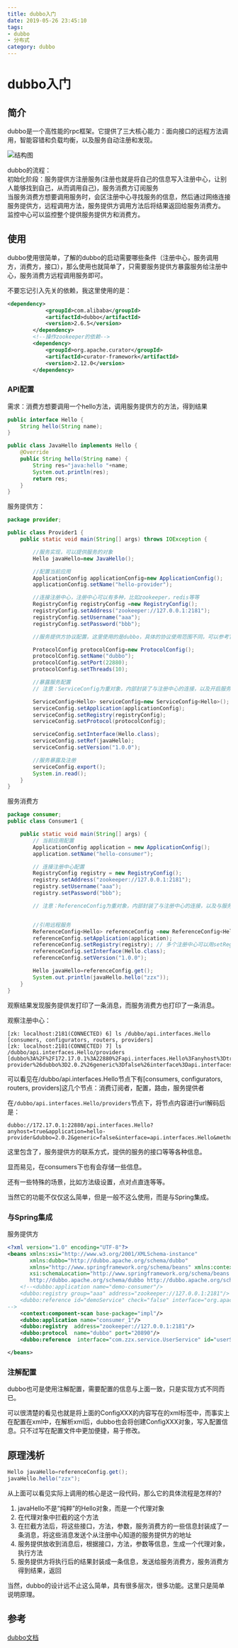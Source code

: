 ```yaml
---
title: dubbo入门
date: 2019-05-26 23:45:10
tags: 
- dubbo
- 分布式
category: dubbo
---
```


# dubbo入门

## 简介
dubbo是一个高性能的rpc框架。它提供了三大核心能力：面向接口的远程方法调用，智能容错和负载均衡，以及服务自动注册和发现。
<!--more-->

![结构图](/dubbo入门/dubbo.png)

dubbo的流程：  
初始化阶段：服务提供方注册服务(注册也就是将自己的信息写入注册中心，让别人能够找到自己，从而调用自己)，服务消费方订阅服务   
当服务消费方想要调用服务时，会区注册中心寻找服务的信息，然后通过网络连接服务提供方，远程调用方法，服务提供方调用方法后将结果返回给服务消费方。    
监控中心可以监控整个提供服务提供方和消费方。    

## 使用

dubbo使用很简单，了解的dubbo的启动需要哪些条件（注册中心，服务调用方，消费方，接口），那么使用也就简单了，只需要服务提供方暴露服务给注册中心，服务消费方远程调用服务即可。

不要忘记引入先关的依赖，我这里使用的是：  

```xml
<dependency>
            <groupId>com.alibaba</groupId>
            <artifactId>dubbo</artifactId>
            <version>2.6.5</version>
        </dependency>
        <!--操作zookeeper的依赖-->
        <dependency>
            <groupId>org.apache.curator</groupId>
            <artifactId>curator-framework</artifactId>
            <version>2.12.0</version>
        </dependency>
```

### API配置

需求：消费方想要调用一个hello方法，调用服务提供方的方法，得到结果   

```java
public interface Hello {
    String hello(String name);
}

public class JavaHello implements Hello {
    @Override
    public String hello(String name) {
        String res="java:hello "+name;
        System.out.println(res);
        return res;
    }
}

```

服务提供方：
```java
package provider;

public class Provider1 {
    public static void main(String[] args) throws IOException {

        //服务实现，可以提供服务的对象
        Hello javaHello=new JavaHello();

        //配置当前应用
        ApplicationConfig applicationConfig=new ApplicationConfig();
        applicationConfig.setName("hello-provider");

        //连接注册中心，注册中心可以有多种，比如zookeeper，redis等等
        RegistryConfig registryConfig =new RegistryConfig();
        registryConfig.setAddress("zookeeper://127.0.0.1:2181");
        registryConfig.setUsername("aaa");
        registryConfig.setPassword("bbb");

        //服务提供方协议配置，这里使用的是dubbo，具体的协议使用范围不同，可以参考官方文档

        ProtocolConfig protocolConfig=new ProtocolConfig();
        protocolConfig.setName("dubbo");
        protocolConfig.setPort(22880);
        protocolConfig.setThreads(10);

        //暴露服务配置
        // 注意：ServiceConfig为重对象，内部封装了与注册中心的连接，以及开启服务端口

        ServiceConfig<Hello> serviceConfig=new ServiceConfig<Hello>();
        serviceConfig.setApplication(applicationConfig);
        serviceConfig.setRegistry(registryConfig);
        serviceConfig.setProtocol(protocolConfig);

        serviceConfig.setInterface(Hello.class);
        serviceConfig.setRef(javaHello);
        serviceConfig.setVersion("1.0.0");

        //服务暴露及注册
        serviceConfig.export();
        System.in.read();
    }
}
```

服务消费方
```java
package consumer;
public class Consumer1 {

    public static void main(String[] args) {
        // 当前应用配置
        ApplicationConfig application = new ApplicationConfig();
        application.setName("hello-consumer");

        // 连接注册中心配置
        RegistryConfig registry = new RegistryConfig();
        registry.setAddress("zookeeper://127.0.0.1:2181");
        registry.setUsername("aaa");
        registry.setPassword("bbb");

        // 注意：ReferenceConfig为重对象，内部封装了与注册中心的连接，以及与服务提供方的连接


        //引用远程服务
        ReferenceConfig<Hello> referenceConfig =new ReferenceConfig<Hello>();
        referenceConfig.setApplication(application);
        referenceConfig.setRegistry(registry); // 多个注册中心可以用setRegistries()
        referenceConfig.setInterface(Hello.class);
        referenceConfig.setVersion("1.0.0");

        Hello javaHello=referenceConfig.get();
        System.out.println(javaHello.hello("zzx"));
    }
}

```

观察结果发现服务提供发打印了一条消息，而服务消费方也打印了一条消息。

观察注册中心：
```
[zk: localhost:2181(CONNECTED) 6] ls /dubbo/api.interfaces.Hello
[consumers, configurators, routers, providers]
[zk: localhost:2181(CONNECTED) 7] ls /dubbo/api.interfaces.Hello/providers
[dubbo%3A%2F%2F172.17.0.1%3A22880%2Fapi.interfaces.Hello%3Fanyhost%3Dtrue%26application%3Dhello-provider%26dubbo%3D2.0.2%26generic%3Dfalse%26interface%3Dapi.interfaces.Hello%26methods%3Dhello%26pid%3D23265%26revision%3D1.0.0%26side%3Dprovider%26threads%3D10%26timestamp%3D1558959362483%26version%3D1.0.0]

```
可以看见在/dubbo/api.interfaces.Hello节点下有[consumers, configurators, routers, providers]这几个节点：消费订阅者，配置，路由，服务提供者 

在`/dubbo/api.interfaces.Hello/providers`节点下，将节点内容进行url解码后是：    
```
dubbo://172.17.0.1:22880/api.interfaces.Hello?anyhost=true&application=hello-provider&dubbo=2.0.2&generic=false&interface=api.interfaces.Hello&methods=hello&pid=23265&revision=1.0.0&side=provider&threads=10&timestamp=1558959362483&version=1.0.0
```

这里包含了，服务提供方的联系方式，提供的服务的接口等等各种信息。

显而易见，在consumers下也有会存储一些信息。

还有一些特殊的场景，比如方法级设置，点对点直连等等。

当然它的功能不仅仅这么简单，但是一般不这么使用，而是与Spring集成。


### 与Spring集成

服务提供方
```xml
<?xml version="1.0" encoding="UTF-8"?>
<beans xmlns:xsi="http://www.w3.org/2001/XMLSchema-instance"
       xmlns:dubbo="http://dubbo.apache.org/schema/dubbo"
       xmlns="http://www.springframework.org/schema/beans" xmlns:context="http://www.springframework.org/schema/context"
       xsi:schemaLocation="http://www.springframework.org/schema/beans http://www.springframework.org/schema/beans/spring-beans.xsd
       http://dubbo.apache.org/schema/dubbo http://dubbo.apache.org/schema/dubbo/dubbo.xsd http://www.springframework.org/schema/context http://www.springframework.org/schema/context/spring-context.xsd">
    <!--<dubbo:application name="demo-consumer"/>
    <dubbo:registry group="aaa" address="zookeeper://127.0.0.1:2181"/>
    <dubbo:reference id="demoService" check="false" interface="org.apache.dubbo.samples.basic.api.DemoService"/>
-->
    <context:component-scan base-package="impl"/>
    <dubbo:application name="consumer_1"/>
    <dubbo:registry  address="zookeeper://127.0.0.1:2181"/>
    <dubbo:protocol  name="dubbo" port="20890"/>
    <dubbo:reference  interface="com.zzx.service.UserService" id="userService"/>

</beans>

```

### 注解配置
dubbo也可是使用注解配置，需要配置的信息与上面一致，只是实现方式不同而已。


可以很清楚的看见也就是将上面的ConfigXXX的内容写在的xml标签中，而事实上在配置在xml中，在解析xml后，dubbo也会将创建ConfigXXX对象，写入配置信息。只不过写在配置文件中更加便捷，易于修改。


## 原理浅析

```java
Hello javaHello=referenceConfig.get();
javaHello.hello("zzx");
```
从上面可以看见实际上调用的核心是这一段代码，那么它的具体流程是怎样的?

1. javaHello不是“纯粹”的Hello对象，而是一个代理对象
2. 在代理对象中拦截的这个方法
3. 在拦截方法后，将这些接口，方法，参数，服务消费方的一些信息封装成了一条消息，将这些消息发送个从注册中心知道的服务提供方的地址
4. 服务提供放收到消息后，根据接口，方法，参数等信息，生成一个代理对象，执行方法
5. 服务提供方将执行后的结果封装成一条信息，发送给服务消费方，服务消费方得到结果，返回

当然，dubbo的设计远不止这么简单，具有很多层次，很多功能。这里只是简单说明原理。


## 参考

[dubbo文档](http://dubbo.apache.org/zh-cn/)